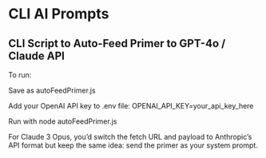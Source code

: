 # CLI AI Prompts

## CLI Script to Auto-Feed Primer to GPT-4o / Claude API
To run:

Save as autoFeedPrimer.js

Add your OpenAI API key to .env file: OPENAI_API_KEY=your_api_key_here

Run with node autoFeedPrimer.js

For Claude 3 Opus, you’d switch the fetch URL and payload to Anthropic’s API format but keep the same idea: send the primer as your system prompt.